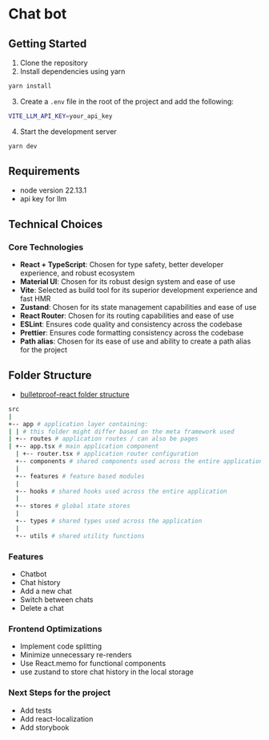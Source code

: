 # Chat bot

## Getting Started

1. Clone the repository
2. Install dependencies using yarn

```bash
yarn install
```

3. Create a `.env` file in the root of the project and add the following:

```bash
VITE_LLM_API_KEY=your_api_key
```

4. Start the development server

```bash
yarn dev
```

## Requirements

- node version 22.13.1
- api key for llm

## Technical Choices

### Core Technologies

- **React + TypeScript**: Chosen for type safety, better developer experience, and robust ecosystem
- **Material UI**: Chosen for its robust design system and ease of use
- **Vite**: Selected as build tool for its superior development experience and fast HMR
- **Zustand**: Chosen for its state management capabilities and ease of use
- **React Router**: Chosen for its routing capabilities and ease of use
- **ESLint**: Ensures code quality and consistency across the codebase
- **Prettier**: Ensures code formatting consistency across the codebase
- **Path alias**: Chosen for its ease of use and ability to create a path alias for the project

## Folder Structure

-  [bulletproof-react folder structure](https://github.com/alan2207/bulletproof-react/blob/master/docs/project-structure.md)

```bash
src
|
+-- app # application layer containing:
| | # this folder might differ based on the meta framework used
| +-- routes # application routes / can also be pages
| +-- app.tsx # main application component
  | +-- router.tsx # application router configuration
  +-- components # shared components used across the entire application
  |
  +-- features # feature based modules
  |
  +-- hooks # shared hooks used across the entire application
  |
  +-- stores # global state stores
  |
  +-- types # shared types used across the application
  |
  +-- utils # shared utility functions
```

### Features

- Chatbot
- Chat history
- Add a new chat
- Switch between chats
- Delete a chat


### Frontend Optimizations

- Implement code splitting
- Minimize unnecessary re-renders
- Use React.memo for functional components
- use zustand to store chat history in the local storage

### Next Steps for the project

- Add tests
- Add react-localization
- Add storybook
